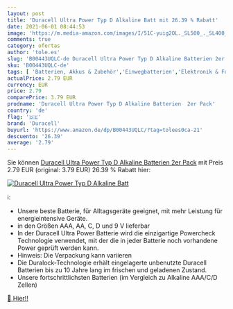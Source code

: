 ```yaml
---
layout: post
title: 'Duracell Ultra Power Typ D Alkaline Batt mit 26.39 % Rabatt'
date: 2021-06-01 08:44:53
image: 'https://m.media-amazon.com/images/I/51C-yuig2OL._SL500_._SL400_.jpg'
comments: true
category: ofertas
author: 'tole.es'
slug: 'B00443UQLC-de Duracell Ultra Power Typ D Alkaline Batterien 2er Pack'
sku: 'B00443UQLC-de'
tags: [ 'Batterien, Akkus & Zubehör','Einwegbatterien','Elektronik & Foto','duracell', ]
actualPrice: 2.79 EUR
currency: EUR
price: 2.79
comparePrice: 3.79 EUR
prodname: 'Duracell Ultra Power Typ D Alkaline Batterien  2er Pack'
country: 'de'
flag: '🇩🇪'
brand: 'Duracell'
buyurl: 'https://www.amazon.de/dp/B00443UQLC/?tag=tolees0ca-21'
descuento: '26.39'
average: '2.79'
---
```


Sie können [Duracell Ultra Power Typ D Alkaline Batterien  2er Pack](https://www.amazon.de/dp/B00443UQLC/?tag=tolees0ca-21) mit Preis 2.79 EUR (original: 3.79 EUR) 26.39 % Rabatt hier:

[![Duracell Ultra Power Typ D Alkaline Batt](https://m.media-amazon.com/images/I/51C-yuig2OL._SL500_._SL400_.jpg)](https://www.amazon.de/dp/B00443UQLC/?tag=tolees0ca-21)

ℹ️:

- Unsere beste Batterie, für Alltagsgeräte geeignet, mit mehr Leistung für energieintensive Geräte.
- in den Größen AAA, AA, C, D und 9 V lieferbar
- In der Duracell Ultra Power Batterie wird die einzigartige Powercheck Technologie verwendet, mit der die in jeder Batterie noch vorhandene Power geprüft werden kann.
- Hinweis: Die Verpackung kann variieren
- Die Duralock-Technologie erhält eingelagerte unbenutzte Duracell Batterien bis zu 10 Jahre lang im frischen und geladenen Zustand.
- Unsere fortschrittlichsten Batterien (im Vergleich zu Alkaline AAA/C/D Zellen)

[🛒 Hier!!](https://www.amazon.de/dp/B00443UQLC/?tag=tolees0ca-21)
